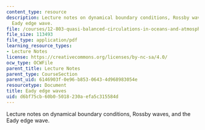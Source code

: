 ```yaml
---
content_type: resource
description: Lecture notes on dynamical boundary conditions, Rossby waves, and the
  Eady edge wave.
file: /courses/12-803-quasi-balanced-circulations-in-oceans-and-atmospheres-fall-2009/d6bf75cb60b05018230aefa5c315584d_MIT12_803F09_lec12.pdf
file_size: 113493
file_type: application/pdf
learning_resource_types:
- Lecture Notes
license: https://creativecommons.org/licenses/by-nc-sa/4.0/
ocw_type: OCWFile
parent_title: Lecture Notes
parent_type: CourseSection
parent_uid: 6146903f-0e96-b853-0643-4d968983054e
resourcetype: Document
title: Eady edge waves
uid: d6bf75cb-60b0-5018-230a-efa5c315584d
---
```

Lecture notes on dynamical boundary conditions, Rossby waves, and the Eady edge wave.